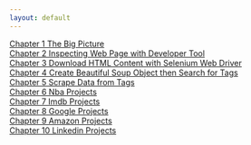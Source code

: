 ```yaml
---
layout: default
---
```


[Chapter 1 The Big Picture](book/the-big-picture.html)  
[Chapter 2 Inspecting Web Page with Developer Tool]()  
[Chapter 3 Download HTML Content with Selenium Web Driver]()  
[Chapter 4 Create Beautiful Soup Object then Search for Tags]()  
[Chapter 5 Scrape Data from Tags]()  
[Chapter 6 Nba Projects]()  
[Chapter 7 Imdb Projects]()  
[Chapter 8 Google Projects]()  
[Chapter 9 Amazon Projects]()  
[Chapter 10 Linkedin Projects]()  